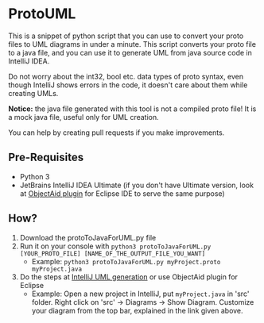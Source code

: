 # ProtoUML

This is a snippet of python script that you can use to convert your proto files to UML diagrams in under a minute. This script converts your proto file to a java file, and you can use it to generate UML from java source code in IntelliJ IDEA.

Do not worry about the int32, bool etc. data types of proto syntax, even though IntelliJ shows errors in the code, it doesn't care about them while creating UMLs.

**Notice:** the java file generated with this tool is not a compiled proto file! It is a mock java file, useful only for UML creation.

You can help by creating pull requests if you make improvements.

## Pre-Requisites
- Python 3
- JetBrains IntelliJ IDEA Ultimate (if you don't have Ultimate version, look at [ObjectAid plugin](https://www.objectaid.com/home) for Eclipse IDE to serve the same purpose)

## How?
1. Download the protoToJavaForUML.py file
2. Run it on your console with ```python3 protoToJavaForUML.py [YOUR_PROTO_FILE] [NAME_OF_THE_OUTPUT_FILE_YOU_WANT]```
    - Example: ```python3 protoToJavaForUML.py myProject.proto myProject.java```
3. Do the steps at [IntelliJ UML generation](https://www.jetbrains.com/help/idea/class-diagram.html#analyze_class) or use ObjectAid plugin for Eclipse
    - Example: Open a new project in IntelliJ, put ```myProject.java``` in 'src' folder. Right click on 'src' -> Diagrams -> Show Diagram. Customize your diagram from the top bar, explained in the link given above.
